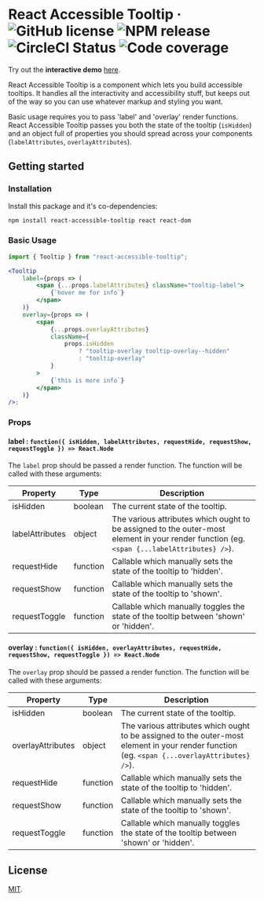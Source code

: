 # React Accessible Tooltip · ![GitHub license](https://img.shields.io/badge/license-MIT-blue.svg) ![NPM release](https://img.shields.io/npm/v/react-accessible-tooltip.svg) ![CircleCI Status](https://circleci.com/gh/ryami333/react-accessible-tooltip.svg?style=shield&circle-token=:circle-token) ![Code coverage](https://img.shields.io/coveralls/github/ryami333/react-accessible-tooltip.svg)

Try out the **interactive demo**
[here](https://ryami333.github.io/react-accessible-tooltip/).

React Accessible Tooltip is a component which lets you build accessible
tooltips. It handles all the interactivity and accessibility stuff, but keeps
out of the way so you can use whatever markup and styling you want.

Basic usage requires you to pass 'label' and 'overlay' render functions. React
Accessible Tooltip passes you both the state of the tooltip (`isHidden`) and an
object full of properties you should spread across your components
(`labelAttributes`, `overlayAttributes`).

## Getting started

### Installation

Install this package and it's co-dependencies:

```bash
npm install react-accessible-tooltip react react-dom
```

### Basic Usage

```js
import { Tooltip } from "react-accessible-tooltip";
```

```jsx
<Tooltip
    label={props => (
        <span {...props.labelAttributes} className="tooltip-label">
            {`hover me for info`}
        </span>
    )}
    overlay={props => (
        <span
            {...props.overlayAttributes}
            className={
                props.isHidden
                    ? "tooltip-overlay tooltip-overlay--hidden"
                    : "tooltip-overlay"
            }
        >
            {`this is more info`}
        </span>
    )}
/>;
```

### Props

#### label : `function({ isHidden, labelAttributes, requestHide, requestShow, requestToggle }) => React.Node`

The `label` prop should be passed a render function. The function will be called
with these arguments:

| Property        | Type     | Description                                                                                                                                |
| --------------- | -------- | ------------------------------------------------------------------------------------------------------------------------------------------ |
| isHidden        | boolean  | The current state of the tooltip.                                                                                                          |
| labelAttributes | object   | The various attributes which ought to be assigned to the outer-most element in your render function (eg. `<span {...labelAttributes} />`). |
| requestHide     | function | Callable which manually sets the state of the tooltip to 'hidden'.                                                                         |
| requestShow     | function | Callable which manually sets the state of the tooltip to 'shown'.                                                                          |
| requestToggle   | function | Callable which manually toggles the state of the tooltip between 'shown' or 'hidden'.                                                      |

#### overlay : `function({ isHidden, overlayAttributes, requestHide, requestShow, requestToggle }) => React.Node`

The `overlay` prop should be passed a render function. The function will be
called with these arguments:

| Property          | Type     | Description                                                                                                                                  |
| ----------------- | -------- | -------------------------------------------------------------------------------------------------------------------------------------------- |
| isHidden          | boolean  | The current state of the tooltip.                                                                                                            |
| overlayAttributes | object   | The various attributes which ought to be assigned to the outer-most element in your render function (eg. `<span {...overlayAttributes} />`). |
| requestHide       | function | Callable which manually sets the state of the tooltip to 'hidden'.                                                                           |
| requestShow       | function | Callable which manually sets the state of the tooltip to 'shown'.                                                                            |
| requestToggle     | function | Callable which manually toggles the state of the tooltip between 'shown' or 'hidden'.                                                        |

## License

[MIT](LICENSE).
